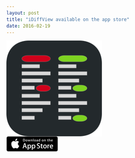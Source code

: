 ```yaml
---
layout: post
title: "iDiffView available on the app store"
date: 2016-02-19
---
```





<div style="display:table><a href="https://itunes.apple.com/us/app/idiff-view/id1084386974?mt=8"><img src="/images/iDiffView/iDiffViewIcon.svg" style="display:table-cell;vertical-align:middle" width="250" height="250"/></a><a href="https://itunes.apple.com/us/app/idiff-view/id1084386974?mt=8"><img src="/images/apple-marketing-images/App_Store_Badge_US-UK_135x40.svg" style="display:table-cell;vertical-align:middle" width="135" height="40"/></a></div>


